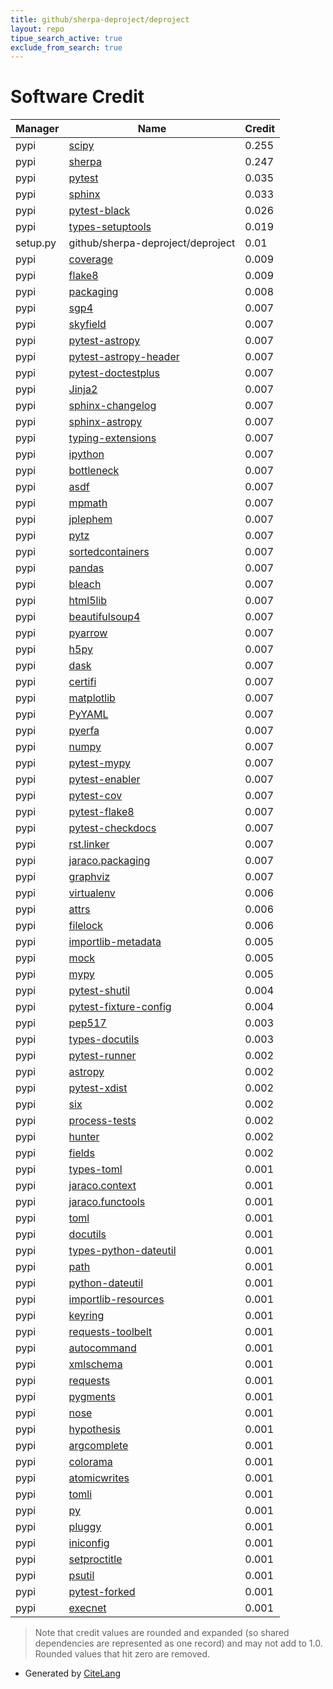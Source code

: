 ```yaml
---
title: github/sherpa-deproject/deproject
layout: repo
tipue_search_active: true
exclude_from_search: true
---
```

# Software Credit

|Manager|Name|Credit|
|-------|----|------|
|pypi|[scipy](https://www.scipy.org)|0.255|
|pypi|[sherpa](http://cxc.harvard.edu/sherpa/)|0.247|
|pypi|[pytest](https://docs.pytest.org/en/latest/)|0.035|
|pypi|[sphinx](https://www.sphinx-doc.org/)|0.033|
|pypi|[pytest-black](https://github.com/shopkeep/pytest-black)|0.026|
|pypi|[types-setuptools](https://github.com/python/typeshed)|0.019|
|setup.py|github/sherpa-deproject/deproject|0.01|
|pypi|[coverage](https://github.com/nedbat/coveragepy)|0.009|
|pypi|[flake8](https://pypi.org/project/flake8)|0.009|
|pypi|[packaging](https://pypi.org/project/packaging)|0.008|
|pypi|[sgp4](https://github.com/brandon-rhodes/python-sgp4)|0.007|
|pypi|[skyfield](http://github.com/brandon-rhodes/python-skyfield/)|0.007|
|pypi|[pytest-astropy](https://github.com/astropy/pytest-astropy)|0.007|
|pypi|[pytest-astropy-header](https://pypi.org/project/pytest-astropy-header)|0.007|
|pypi|[pytest-doctestplus](https://pypi.org/project/pytest-doctestplus)|0.007|
|pypi|[Jinja2](https://pypi.org/project/Jinja2)|0.007|
|pypi|[sphinx-changelog](https://pypi.org/project/sphinx-changelog)|0.007|
|pypi|[sphinx-astropy](https://pypi.org/project/sphinx-astropy)|0.007|
|pypi|[typing-extensions](https://pypi.org/project/typing-extensions)|0.007|
|pypi|[ipython](https://pypi.org/project/ipython)|0.007|
|pypi|[bottleneck](https://pypi.org/project/bottleneck)|0.007|
|pypi|[asdf](https://pypi.org/project/asdf)|0.007|
|pypi|[mpmath](https://pypi.org/project/mpmath)|0.007|
|pypi|[jplephem](https://pypi.org/project/jplephem)|0.007|
|pypi|[pytz](https://pypi.org/project/pytz)|0.007|
|pypi|[sortedcontainers](https://pypi.org/project/sortedcontainers)|0.007|
|pypi|[pandas](https://pypi.org/project/pandas)|0.007|
|pypi|[bleach](https://pypi.org/project/bleach)|0.007|
|pypi|[html5lib](https://pypi.org/project/html5lib)|0.007|
|pypi|[beautifulsoup4](https://pypi.org/project/beautifulsoup4)|0.007|
|pypi|[pyarrow](https://pypi.org/project/pyarrow)|0.007|
|pypi|[h5py](https://pypi.org/project/h5py)|0.007|
|pypi|[dask](https://pypi.org/project/dask)|0.007|
|pypi|[certifi](https://pypi.org/project/certifi)|0.007|
|pypi|[matplotlib](https://pypi.org/project/matplotlib)|0.007|
|pypi|[PyYAML](https://pypi.org/project/PyYAML)|0.007|
|pypi|[pyerfa](https://pypi.org/project/pyerfa)|0.007|
|pypi|[numpy](https://pypi.org/project/numpy)|0.007|
|pypi|[pytest-mypy](https://github.com/dbader/pytest-mypy)|0.007|
|pypi|[pytest-enabler](https://github.com/jaraco/pytest-enabler)|0.007|
|pypi|[pytest-cov](https://github.com/pytest-dev/pytest-cov)|0.007|
|pypi|[pytest-flake8](https://github.com/tholo/pytest-flake8)|0.007|
|pypi|[pytest-checkdocs](https://github.com/jaraco/pytest-checkdocs)|0.007|
|pypi|[rst.linker](https://github.com/jaraco/rst.linker)|0.007|
|pypi|[jaraco.packaging](https://github.com/jaraco/jaraco.packaging)|0.007|
|pypi|[graphviz](https://pypi.org/project/graphviz)|0.007|
|pypi|[virtualenv](https://pypi.org/project/virtualenv)|0.006|
|pypi|[attrs](https://pypi.org/project/attrs)|0.006|
|pypi|[filelock](https://pypi.org/project/filelock)|0.006|
|pypi|[importlib-metadata](https://pypi.org/project/importlib-metadata)|0.005|
|pypi|[mock](https://pypi.org/project/mock)|0.005|
|pypi|[mypy](https://pypi.org/project/mypy)|0.005|
|pypi|[pytest-shutil](https://pypi.org/project/pytest-shutil)|0.004|
|pypi|[pytest-fixture-config](https://pypi.org/project/pytest-fixture-config)|0.004|
|pypi|[pep517](https://pypi.org/project/pep517)|0.003|
|pypi|[types-docutils](https://pypi.org/project/types-docutils)|0.003|
|pypi|[pytest-runner](https://github.com/pytest-dev/pytest-runner/)|0.002|
|pypi|[astropy](http://astropy.org)|0.002|
|pypi|[pytest-xdist](https://github.com/pytest-dev/pytest-xdist)|0.002|
|pypi|[six](https://pypi.org/project/six)|0.002|
|pypi|[process-tests](https://pypi.org/project/process-tests)|0.002|
|pypi|[hunter](https://pypi.org/project/hunter)|0.002|
|pypi|[fields](https://pypi.org/project/fields)|0.002|
|pypi|[types-toml](https://pypi.org/project/types-toml)|0.001|
|pypi|[jaraco.context](https://pypi.org/project/jaraco.context)|0.001|
|pypi|[jaraco.functools](https://pypi.org/project/jaraco.functools)|0.001|
|pypi|[toml](https://pypi.org/project/toml)|0.001|
|pypi|[docutils](https://pypi.org/project/docutils)|0.001|
|pypi|[types-python-dateutil](https://pypi.org/project/types-python-dateutil)|0.001|
|pypi|[path](https://pypi.org/project/path)|0.001|
|pypi|[python-dateutil](https://pypi.org/project/python-dateutil)|0.001|
|pypi|[importlib-resources](https://pypi.org/project/importlib-resources)|0.001|
|pypi|[keyring](https://pypi.org/project/keyring)|0.001|
|pypi|[requests-toolbelt](https://pypi.org/project/requests-toolbelt)|0.001|
|pypi|[autocommand](https://pypi.org/project/autocommand)|0.001|
|pypi|[xmlschema](https://pypi.org/project/xmlschema)|0.001|
|pypi|[requests](https://pypi.org/project/requests)|0.001|
|pypi|[pygments](https://pypi.org/project/pygments)|0.001|
|pypi|[nose](https://pypi.org/project/nose)|0.001|
|pypi|[hypothesis](https://pypi.org/project/hypothesis)|0.001|
|pypi|[argcomplete](https://pypi.org/project/argcomplete)|0.001|
|pypi|[colorama](https://pypi.org/project/colorama)|0.001|
|pypi|[atomicwrites](https://pypi.org/project/atomicwrites)|0.001|
|pypi|[tomli](https://pypi.org/project/tomli)|0.001|
|pypi|[py](https://pypi.org/project/py)|0.001|
|pypi|[pluggy](https://pypi.org/project/pluggy)|0.001|
|pypi|[iniconfig](https://pypi.org/project/iniconfig)|0.001|
|pypi|[setproctitle](https://pypi.org/project/setproctitle)|0.001|
|pypi|[psutil](https://pypi.org/project/psutil)|0.001|
|pypi|[pytest-forked](https://pypi.org/project/pytest-forked)|0.001|
|pypi|[execnet](https://pypi.org/project/execnet)|0.001|


> Note that credit values are rounded and expanded (so shared dependencies are represented as one record) and may not add to 1.0. Rounded values that hit zero are removed.


- Generated by [CiteLang](https://github.com/vsoch/citelang)
